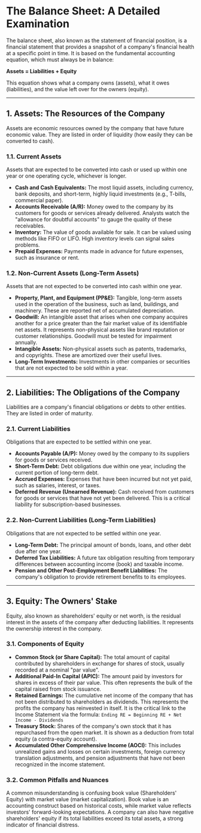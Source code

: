 # The Balance Sheet: A Detailed Examination

The balance sheet, also known as the statement of financial position, is a financial statement that provides a snapshot of a company's financial health at a specific point in time. It is based on the fundamental accounting equation, which must always be in balance:

**Assets = Liabilities + Equity**

This equation shows what a company owns (assets), what it owes (liabilities), and the value left over for the owners (equity).

---

## 1. Assets: The Resources of the Company

Assets are economic resources owned by the company that have future economic value. They are listed in order of liquidity (how easily they can be converted to cash).

### 1.1. Current Assets
Assets that are expected to be converted into cash or used up within one year or one operating cycle, whichever is longer.

*   **Cash and Cash Equivalents:** The most liquid assets, including currency, bank deposits, and short-term, highly liquid investments (e.g., T-bills, commercial paper).
*   **Accounts Receivable (A/R):** Money owed to the company by its customers for goods or services already delivered. Analysts watch the "allowance for doubtful accounts" to gauge the quality of these receivables.
*   **Inventory:** The value of goods available for sale. It can be valued using methods like FIFO or LIFO. High inventory levels can signal sales problems.
*   **Prepaid Expenses:** Payments made in advance for future expenses, such as insurance or rent.

### 1.2. Non-Current Assets (Long-Term Assets)
Assets that are not expected to be converted into cash within one year.

*   **Property, Plant, and Equipment (PP&E):** Tangible, long-term assets used in the operation of the business, such as land, buildings, and machinery. These are reported net of accumulated depreciation.
*   **Goodwill:** An intangible asset that arises when one company acquires another for a price greater than the fair market value of its identifiable net assets. It represents non-physical assets like brand reputation or customer relationships. Goodwill must be tested for impairment annually.
*   **Intangible Assets:** Non-physical assets such as patents, trademarks, and copyrights. These are amortized over their useful lives.
*   **Long-Term Investments:** Investments in other companies or securities that are not expected to be sold within a year.

---

## 2. Liabilities: The Obligations of the Company

Liabilities are a company's financial obligations or debts to other entities. They are listed in order of maturity.

### 2.1. Current Liabilities
Obligations that are expected to be settled within one year.

*   **Accounts Payable (A/P):** Money owed by the company to its suppliers for goods or services received.
*   **Short-Term Debt:** Debt obligations due within one year, including the current portion of long-term debt.
*   **Accrued Expenses:** Expenses that have been incurred but not yet paid, such as salaries, interest, or taxes.
*   **Deferred Revenue (Unearned Revenue):** Cash received from customers for goods or services that have not yet been delivered. This is a critical liability for subscription-based businesses.

### 2.2. Non-Current Liabilities (Long-Term Liabilities)
Obligations that are not expected to be settled within one year.

*   **Long-Term Debt:** The principal amount of bonds, loans, and other debt due after one year.
*   **Deferred Tax Liabilities:** A future tax obligation resulting from temporary differences between accounting income (book) and taxable income.
*   **Pension and Other Post-Employment Benefit Liabilities:** The company's obligation to provide retirement benefits to its employees.

---

## 3. Equity: The Owners' Stake

Equity, also known as shareholders' equity or net worth, is the residual interest in the assets of the company after deducting liabilities. It represents the ownership interest in the company.

### 3.1. Components of Equity

*   **Common Stock (or Share Capital):** The total amount of capital contributed by shareholders in exchange for shares of stock, usually recorded at a nominal "par value".
*   **Additional Paid-In Capital (APIC):** The amount paid by investors for shares in excess of their par value. This often represents the bulk of the capital raised from stock issuance.
*   **Retained Earnings:** The cumulative net income of the company that has not been distributed to shareholders as dividends. This represents the profits the company has reinvested in itself. It is the critical link to the Income Statement via the formula:
    `Ending RE = Beginning RE + Net Income - Dividends`
*   **Treasury Stock:** Shares of the company's own stock that it has repurchased from the open market. It is shown as a deduction from total equity (a contra-equity account).
*   **Accumulated Other Comprehensive Income (AOCI):** This includes unrealized gains and losses on certain investments, foreign currency translation adjustments, and pension adjustments that have not been recognized in the income statement.

### 3.2. Common Pitfalls and Nuances
A common misunderstanding is confusing book value (Shareholders' Equity) with market value (market capitalization). Book value is an accounting construct based on historical costs, while market value reflects investors' forward-looking expectations. A company can also have negative shareholders' equity if its total liabilities exceed its total assets, a strong indicator of financial distress.
